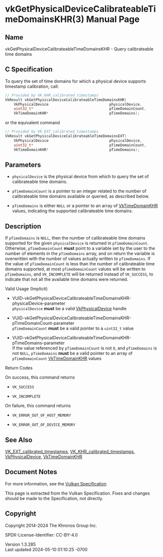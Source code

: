# vkGetPhysicalDeviceCalibrateableTimeDomainsKHR(3) Manual Page

## Name

vkGetPhysicalDeviceCalibrateableTimeDomainsKHR - Query calibrateable
time domains



## <a href="#_c_specification" class="anchor"></a>C Specification

To query the set of time domains for which a physical device supports
timestamp calibration, call:

``` c
// Provided by VK_KHR_calibrated_timestamps
VkResult vkGetPhysicalDeviceCalibrateableTimeDomainsKHR(
    VkPhysicalDevice                            physicalDevice,
    uint32_t*                                   pTimeDomainCount,
    VkTimeDomainKHR*                            pTimeDomains);
```

or the equivalent command

``` c
// Provided by VK_EXT_calibrated_timestamps
VkResult vkGetPhysicalDeviceCalibrateableTimeDomainsEXT(
    VkPhysicalDevice                            physicalDevice,
    uint32_t*                                   pTimeDomainCount,
    VkTimeDomainKHR*                            pTimeDomains);
```

## <a href="#_parameters" class="anchor"></a>Parameters

- `physicalDevice` is the physical device from which to query the set of
  calibrateable time domains.

- `pTimeDomainCount` is a pointer to an integer related to the number of
  calibrateable time domains available or queried, as described below.

- `pTimeDomains` is either `NULL` or a pointer to an array of
  [VkTimeDomainKHR](https://registry.khronos.org/vulkan/specs/1.3-extensions/man/html/VkTimeDomainKHR.html) values, indicating the
  supported calibrateable time domains.

## <a href="#_description" class="anchor"></a>Description

If `pTimeDomains` is `NULL`, then the number of calibrateable time
domains supported for the given `physicalDevice` is returned in
`pTimeDomainCount`. Otherwise, `pTimeDomainCount` **must** point to a
variable set by the user to the number of elements in the `pTimeDomains`
array, and on return the variable is overwritten with the number of
values actually written to `pTimeDomains`. If the value of
`pTimeDomainCount` is less than the number of calibrateable time domains
supported, at most `pTimeDomainCount` values will be written to
`pTimeDomains`, and `VK_INCOMPLETE` will be returned instead of
`VK_SUCCESS`, to indicate that not all the available time domains were
returned.

Valid Usage (Implicit)

- <a
  href="#VUID-vkGetPhysicalDeviceCalibrateableTimeDomainsKHR-physicalDevice-parameter"
  id="VUID-vkGetPhysicalDeviceCalibrateableTimeDomainsKHR-physicalDevice-parameter"></a>
  VUID-vkGetPhysicalDeviceCalibrateableTimeDomainsKHR-physicalDevice-parameter  
  `physicalDevice` **must** be a valid
  [VkPhysicalDevice](https://registry.khronos.org/vulkan/specs/1.3-extensions/man/html/VkPhysicalDevice.html) handle

- <a
  href="#VUID-vkGetPhysicalDeviceCalibrateableTimeDomainsKHR-pTimeDomainCount-parameter"
  id="VUID-vkGetPhysicalDeviceCalibrateableTimeDomainsKHR-pTimeDomainCount-parameter"></a>
  VUID-vkGetPhysicalDeviceCalibrateableTimeDomainsKHR-pTimeDomainCount-parameter  
  `pTimeDomainCount` **must** be a valid pointer to a `uint32_t` value

- <a
  href="#VUID-vkGetPhysicalDeviceCalibrateableTimeDomainsKHR-pTimeDomains-parameter"
  id="VUID-vkGetPhysicalDeviceCalibrateableTimeDomainsKHR-pTimeDomains-parameter"></a>
  VUID-vkGetPhysicalDeviceCalibrateableTimeDomainsKHR-pTimeDomains-parameter  
  If the value referenced by `pTimeDomainCount` is not `0`, and
  `pTimeDomains` is not `NULL`, `pTimeDomains` **must** be a valid
  pointer to an array of `pTimeDomainCount`
  [VkTimeDomainKHR](https://registry.khronos.org/vulkan/specs/1.3-extensions/man/html/VkTimeDomainKHR.html) values

Return Codes

On success, this command returns  
- `VK_SUCCESS`

- `VK_INCOMPLETE`

On failure, this command returns  
- `VK_ERROR_OUT_OF_HOST_MEMORY`

- `VK_ERROR_OUT_OF_DEVICE_MEMORY`

## <a href="#_see_also" class="anchor"></a>See Also

[VK_EXT_calibrated_timestamps](https://registry.khronos.org/vulkan/specs/1.3-extensions/man/html/VK_EXT_calibrated_timestamps.html),
[VK_KHR_calibrated_timestamps](https://registry.khronos.org/vulkan/specs/1.3-extensions/man/html/VK_KHR_calibrated_timestamps.html),
[VkPhysicalDevice](https://registry.khronos.org/vulkan/specs/1.3-extensions/man/html/VkPhysicalDevice.html),
[VkTimeDomainKHR](https://registry.khronos.org/vulkan/specs/1.3-extensions/man/html/VkTimeDomainKHR.html)

## <a href="#_document_notes" class="anchor"></a>Document Notes

For more information, see the <a
href="https://registry.khronos.org/vulkan/specs/1.3-extensions/html/vkspec.html#vkGetPhysicalDeviceCalibrateableTimeDomainsKHR"
target="_blank" rel="noopener">Vulkan Specification</a>

This page is extracted from the Vulkan Specification. Fixes and changes
should be made to the Specification, not directly.

## <a href="#_copyright" class="anchor"></a>Copyright

Copyright 2014-2024 The Khronos Group Inc.

SPDX-License-Identifier: CC-BY-4.0

Version 1.3.285  
Last updated 2024-05-10 01:10:25 -0700
